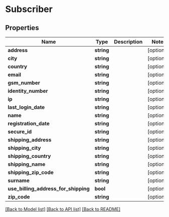 # Subscriber

## Properties
Name | Type | Description | Notes
------------ | ------------- | ------------- | -------------
**address** | **string** |  | [optional] 
**city** | **string** |  | [optional] 
**country** | **string** |  | [optional] 
**email** | **string** |  | [optional] 
**gsm_number** | **string** |  | [optional] 
**identity_number** | **string** |  | [optional] 
**ip** | **string** |  | [optional] 
**last_login_date** | **string** |  | [optional] 
**name** | **string** |  | [optional] 
**registration_date** | **string** |  | [optional] 
**secure_id** | **string** |  | [optional] 
**shipping_address** | **string** |  | [optional] 
**shipping_city** | **string** |  | [optional] 
**shipping_country** | **string** |  | [optional] 
**shipping_name** | **string** |  | [optional] 
**shipping_zip_code** | **string** |  | [optional] 
**surname** | **string** |  | [optional] 
**use_billing_address_for_shipping** | **bool** |  | [optional] 
**zip_code** | **string** |  | [optional] 

[[Back to Model list]](../README.md#documentation-for-models) [[Back to API list]](../README.md#documentation-for-api-endpoints) [[Back to README]](../README.md)


